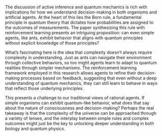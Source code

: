 The discussion of active inference and quantum mechanics is rich with implications for how we understand decision-making in both organisms and artificial agents. At the heart of this lies the Born rule, a fundamental principle in quantum theory that dictates how probabilities are assigned to the outcomes of measurements. The paper synthesizing this rule with reinforcement learning presents an intriguing proposition: can even simple agents, like ants, exhibit behavior that aligns with quantum principles without explicit knowledge of those principles?

What’s fascinating here is the idea that complexity doesn’t always require complexity in understanding. Just as ants can navigate their environment through collective behaviors, so too might agents learn to adapt to quantum realities through simpler mechanisms. The reinforcement learning framework employed in this research allows agents to refine their decision-making processes based on feedback, suggesting that even without a deep understanding of quantum mechanics, they can still learn to behave in ways that reflect those underlying principles.

This presents a challenge to our traditional views of rational agents. If simple organisms can exhibit quantum-like behavior, what does that say about the nature of consciousness and decision-making? Perhaps the real takeaway is that the complexity of the universe can be approached through a variety of lenses, and the interplay between simple rules and complex outcomes might just be the key to unlocking deeper understanding in both biology and quantum physics.
